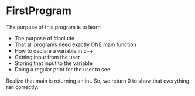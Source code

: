 # FirstProgram

The purpose of this program is to learn

* The purpose of #include <iostream>
* That all programs need exactly ONE main function
* How to declare a variable in c++
* Getting input from the user 
* Storing that input to the variable
* Doing a regular print for the user to see

Realize that main is returning an int. So, we return 0 to show that everything ran correctly. 
